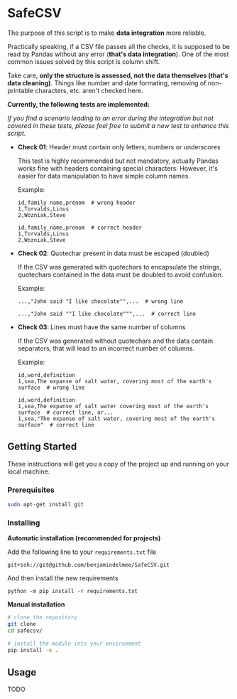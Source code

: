 # SafeCSV

The purpose of this script is to make **data integration** more reliable.

Practically speaking, if a CSV file passes all the checks, it is supposed to be read by Pandas without any error (**that's data integration**). One of the most common issues solved by this script is column shift.

Take care, **only the structure is assessed, not the data themselves (that's data cleaning)**. Things like number and date formating, removing of non-printable characters, etc. aren't checked here.

**Currently, the following tests are implemented:**

*If you find a scenario leading to an error during the integration but not covered in these tests, please feel free to submit a new test to enhance this script.*

- **Check 01**: Header must contain only letters, numbers or underscores
  
  This test is highly recommended but not mandatory, actually Pandas works fine with headers containing special characters. However, it's easier for data manipulation to have simple column names.
  
  Example:
  
  ```
  id,family name,prénom  # wrong header
  1,Torvalds,Linus
  2,Wozniak,Steve
  
  id,family_name,prenom  # correct header
  1,Torvalds,Linus
  2,Wozniak,Steve
  ```
    
- **Check 02**: Quotechar present in data must be escaped (doubled)

  If the CSV was generated with quotechars to encapsulate the strings, quotechars contained in the data must be doubled to avoid confusion.
  
  Example:
  
  ```
  ...,"John said "I like chocolate"",...  # wrong line
  
  ...,"John said ""I like chocolate""",...  # correct line
  ```

- **Check 03**: Lines must have the same number of columns

  If the CSV was generated without quotechars and the data contain separators, that will lead to an incorrect number of columns.
  
  Example:
  
  ```
  id,word,definition
  1,sea,The expanse of salt water, covering most of the earth's surface  # wrong line
  
  id,word,definition
  1,sea,The expanse of salt water covering most of the earth's surface  # correct line, or...
  1,sea,"The expanse of salt water, covering most of the earth's surface"  # correct line
  ```
## Getting Started

These instructions will get you a copy of the project up and running on your local machine.

### Prerequisites

```bash
sudo apt-get install git
```

### Installing

**Automatic installation (recommended for projects)**

Add the following line to your `requirements.txt` file

```
git+ssh://git@github.com/benjamindelmee/SafeCSV.git
```

And then install the new requirements

```
python -m pip install -r requirements.txt
```

**Manual installation**

```bash
# clone the repository
git clone
cd safecsv/

# install the module into your environment
pip install -e .
```

## Usage

TODO
